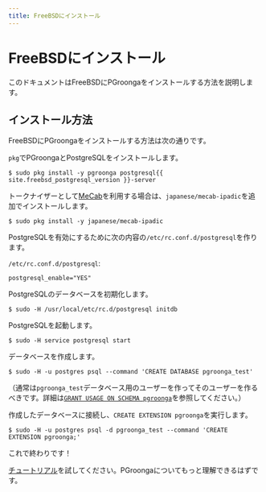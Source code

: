 ```yaml
---
title: FreeBSDにインストール
---
```


# FreeBSDにインストール

このドキュメントはFreeBSDにPGroongaをインストールする方法を説明します。

## インストール方法

FreeBSDにPGroongaをインストールする方法は次の通りです。

`pkg`でPGroongaとPostgreSQLをインストールします。

```console
$ sudo pkg install -y pgroonga postgresql{{ site.freebsd_postgresql_version }}-server
```

トークナイザーとして[MeCab](http://taku910.github.io/mecab/)を利用する場合は、`japanese/mecab-ipadic`を追加でインストールします。

```console
$ sudo pkg install -y japanese/mecab-ipadic
```

PostgreSQLを有効にするために次の内容の`/etc/rc.conf.d/postgresql`を作ります。

`/etc/rc.conf.d/postgresql`:

```text
postgresql_enable="YES"
```

PostgreSQLのデータベースを初期化します。

```console
$ sudo -H /usr/local/etc/rc.d/postgresql initdb
```

PostgreSQLを起動します。

```console
$ sudo -H service postgresql start
```

データベースを作成します。

```console
$ sudo -H -u postgres psql --command 'CREATE DATABASE pgroonga_test'
```

（通常は`pgroonga_test`データベース用のユーザーを作ってそのユーザーを作るべきです。詳細は[`GRANT USAGE ON SCHEMA pgroonga`](../reference/grant-usage-on-schema-pgroonga.html)を参照してください。）

作成したデータベースに接続し、`CREATE EXTENSION pgroonga`を実行します。

```console
$ sudo -H -u postgres psql -d pgroonga_test --command 'CREATE EXTENSION pgroonga;'
```

これで終わりです！

[チュートリアル](../tutorial/)を試してください。PGroongaについてもっと理解できるはずです。
